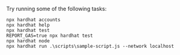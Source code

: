 Try running some of the following tasks:

```shell
npx hardhat accounts
npx hardhat help
npx hardhat test
REPORT_GAS=true npx hardhat test
npx hardhat node
npx hardhat run .\scripts\sample-script.js --network localhost
```
